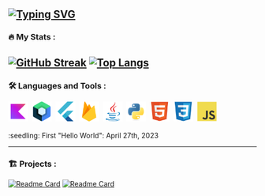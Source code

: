 [![Typing SVG](https://readme-typing-svg.demolab.com?font=Fira+Code&weight=500&size=24&duration=2500&pause=1000&color=F70AB2EA&background=FFFBE800&vCenter=true&random=false&width=600&height=50&lines=Greetings!✨;Aspiring+Mobile+Developer!🚀;Kotlin++|++Jetpack+Compose++|++Flutter+(soon))](https://git.io/typing-svg)
---
### :fire: My Stats :
[![GitHub Streak](http://github-readme-streak-stats.herokuapp.com?user=elginbrian&theme=radical)](https://git.io/streak-stats)
[![Top Langs](https://github-readme-stats.vercel.app/api/top-langs/?username=elginbrian&layout=compact&theme=radical)](https://github.com/anuraghazra/github-readme-stats)
---
### :hammer_and_wrench: Languages and Tools :
<div>
  <img src="https://github.com/devicons/devicon/blob/master/icons/kotlin/kotlin-original.svg" title="Kotlin" alt="Kotlin" width="40" height="40"/>&nbsp;
  <img src="https://github.com/devicons/devicon/blob/master/icons/jetpackcompose/jetpackcompose-original.svg" title="Compose" alt="Compose" width="40" height="40"/>&nbsp;
  <img src="https://github.com/devicons/devicon/blob/master/icons/flutter/flutter-original.svg" title="Flutter" alt="Flutter" width="40" height="40"/>&nbsp;
  <img src="https://github.com/devicons/devicon/blob/master/icons/firebase/firebase-original.svg" title="Firebase" alt="Firebase" width="40" height="40"/>&nbsp;
  <img src="https://github.com/devicons/devicon/blob/master/icons/java/java-original.svg" title="Java" alt="Java" width="40" height="40"/>&nbsp;
   <img src="https://github.com/devicons/devicon/blob/master/icons/python/python-original.svg" title="Phyton" alt="Phyton" width="40" height="40"/>&nbsp;
  <img src="https://github.com/devicons/devicon/blob/master/icons/html5/html5-original.svg" title="HTML5" alt="HTML" width="40" height="40"/>&nbsp;
  <img src="https://github.com/devicons/devicon/blob/master/icons/css3/css3-original.svg"  title="CSS3" alt="CSS" width="40" height="40"/>&nbsp;
  <img src="https://github.com/devicons/devicon/blob/master/icons/javascript/javascript-original.svg" title="JavaScript" alt="JavaScript" width="40" height="40"/>&nbsp;
</div> <br/>
:seedling: First "Hello World": April 27th, 2023

---
### 🏗️ Projects :
[![Readme Card](https://github-readme-stats.vercel.app/api/pin/?username=elginbrian&repo=KMP-CalTrack&theme=radical)](https://github.com/elginbrian/KMP-CalTrack)
[![Readme Card](https://github-readme-stats.vercel.app/api/pin/?username=5bounties&repo=5bounties-Trufriend-FE&theme=radical)](https://github.com/5bounties/5bounties-Trufriend-FE)

